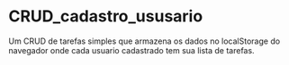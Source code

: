 # CRUD_cadastro_ususario
Um CRUD de tarefas simples que armazena os dados no localStorage do navegador onde cada usuario cadastrado tem sua lista de tarefas.
